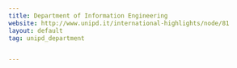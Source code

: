 ```yaml
---
title: Department of Information Engineering
website: http://www.unipd.it/international-highlights/node/81
layout: default
tag: unipd_department


---
```

